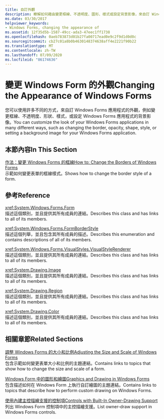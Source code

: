 ```yaml
---
title: 自訂外觀
description: 瞭解如何藉由變更框線、不透明度、圖形、樣式或設定背景影像，來自訂 Windows Forms 應用程式的外觀。
ms.date: 03/30/2017
helpviewer_keywords:
- Windows Forms, changing the appearance of
ms.assetid: 12f35d5b-1587-49cc-ada3-47eec1ff1738
ms.openlocfilehash: 0aeb783873d01b27fa00717ead0e9c2f9d1d0d0c
ms.sourcegitcommit: cb27c01a8b0b4630148374638aff4e2221f90b22
ms.translationtype: MT
ms.contentlocale: zh-TW
ms.lasthandoff: 07/09/2020
ms.locfileid: "86174636"
---
```

# <a name="changing-the-appearance-of-windows-forms"></a><span data-ttu-id="2dcb4-103">變更 Windows Form 的外觀</span><span class="sxs-lookup"><span data-stu-id="2dcb4-103">Changing the Appearance of Windows Forms</span></span>
<span data-ttu-id="2dcb4-104">您可以使用許多不同的方式，來自訂 Windows Forms 應用程式的外觀，例如變更框線、不透明度、形狀、樣式，或設定 Windows Forms 應用程式的背景影像。</span><span class="sxs-lookup"><span data-stu-id="2dcb4-104">You can customize the look of your Windows Forms applications in many different ways, such as changing the border, opacity, shape, style, or setting a background image for your Windows Forms application.</span></span>  
  
## <a name="in-this-section"></a><span data-ttu-id="2dcb4-105">本節內容</span><span class="sxs-lookup"><span data-stu-id="2dcb4-105">In This Section</span></span>  
 [<span data-ttu-id="2dcb4-106">作法：變更 Windows Forms 的框線</span><span class="sxs-lookup"><span data-stu-id="2dcb4-106">How to: Change the Borders of Windows Forms</span></span>](how-to-change-the-borders-of-windows-forms.md)  
 <span data-ttu-id="2dcb4-107">示範如何變更表單的框線樣式。</span><span class="sxs-lookup"><span data-stu-id="2dcb4-107">Shows how to change the border style of a form.</span></span>  
  
## <a name="reference"></a><span data-ttu-id="2dcb4-108">參考</span><span class="sxs-lookup"><span data-stu-id="2dcb4-108">Reference</span></span>  
 <xref:System.Windows.Forms.Form>  
 <span data-ttu-id="2dcb4-109">描述這個類別，並且提供其所有成員的連結。</span><span class="sxs-lookup"><span data-stu-id="2dcb4-109">Describes this class and has links to all of its members.</span></span>  
  
 <xref:System.Windows.Forms.FormBorderStyle>  
 <span data-ttu-id="2dcb4-110">描述這個列舉，並且包含其所有成員的描述。</span><span class="sxs-lookup"><span data-stu-id="2dcb4-110">Describes this enumeration and contains descriptions of all of its members.</span></span>  
  
 <xref:System.Windows.Forms.VisualStyles.VisualStyleRenderer>  
 <span data-ttu-id="2dcb4-111">描述這個類別，並且提供其所有成員的連結。</span><span class="sxs-lookup"><span data-stu-id="2dcb4-111">Describes this class and has links to all of its members.</span></span>  
  
 <xref:System.Drawing.Image>  
 <span data-ttu-id="2dcb4-112">描述這個類別，並且提供其所有成員的連結。</span><span class="sxs-lookup"><span data-stu-id="2dcb4-112">Describes this class and has links to all of its members.</span></span>  
  
 <xref:System.Drawing.Region>  
 <span data-ttu-id="2dcb4-113">描述這個類別，並且提供其所有成員的連結。</span><span class="sxs-lookup"><span data-stu-id="2dcb4-113">Describes this class and has links to all of its members.</span></span>  
  
 <xref:System.Drawing.Color>  
 <span data-ttu-id="2dcb4-114">描述這個類別，並且提供其所有成員的連結。</span><span class="sxs-lookup"><span data-stu-id="2dcb4-114">Describes this class and has links to all of its members.</span></span>  
  
## <a name="related-sections"></a><span data-ttu-id="2dcb4-115">相關章節</span><span class="sxs-lookup"><span data-stu-id="2dcb4-115">Related Sections</span></span>  
 [<span data-ttu-id="2dcb4-116">調整 Windows Forms 的大小和比例</span><span class="sxs-lookup"><span data-stu-id="2dcb4-116">Adjusting the Size and Scale of Windows Forms</span></span>](adjusting-the-size-and-scale-of-windows-forms.md)  
 <span data-ttu-id="2dcb4-117">包含示範如何變更表單大小和比例的主題連結。</span><span class="sxs-lookup"><span data-stu-id="2dcb4-117">Contains links to topics that show how to change the size and scale of a form.</span></span>  
  
 [<span data-ttu-id="2dcb4-118">Windows Form 中的圖形和繪圖</span><span class="sxs-lookup"><span data-stu-id="2dcb4-118">Graphics and Drawing in Windows Forms</span></span>](./advanced/graphics-and-drawing-in-windows-forms.md)  
 <span data-ttu-id="2dcb4-119">包含描述如何在 Windows Form 上執行自訂繪圖的主題連結。</span><span class="sxs-lookup"><span data-stu-id="2dcb4-119">Contains links to topics that describe how to perform custom drawing on Windows Forms.</span></span>  
  
 [<span data-ttu-id="2dcb4-120">使用內建主控描繪支援的控制項</span><span class="sxs-lookup"><span data-stu-id="2dcb4-120">Controls with Built-In Owner-Drawing Support</span></span>](./controls/controls-with-built-in-owner-drawing-support.md)  
 <span data-ttu-id="2dcb4-121">列出 Windows Form 控制項中的主控描繪支援。</span><span class="sxs-lookup"><span data-stu-id="2dcb4-121">List owner-draw support in Windows Forms controls.</span></span>
